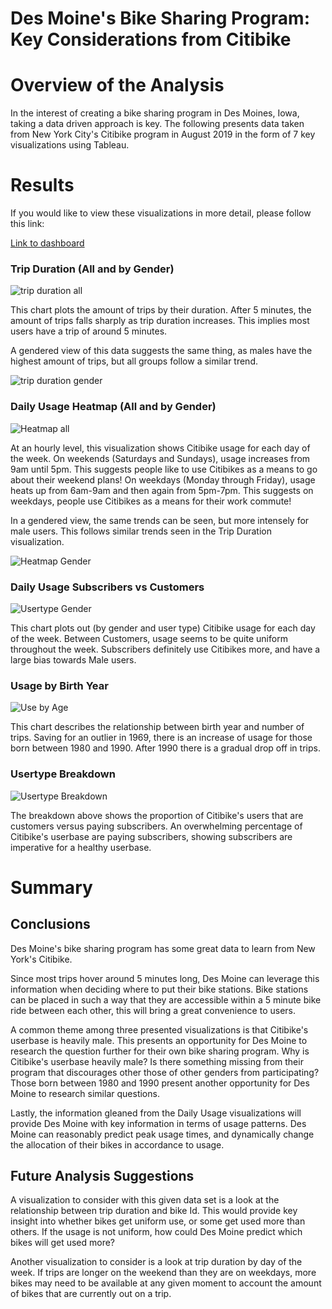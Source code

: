 # Des Moine's Bike Sharing Program: Key Considerations from Citibike

# Overview of the Analysis

In the interest of creating a bike sharing program in Des Moines, Iowa, taking a data driven approach is key. The following presents data taken from New York City's Citibike program in August 2019 in the form of 7 key visualizations using Tableau.

# Results

If you would like to view these visualizations in more detail, please follow this link:

[Link to dashboard](https://public.tableau.com/views/Module14Challenge_16122839309400/KeyCitibikeMetrics?:language=en&:display_count=y&publish=yes&:origin=viz_share_link)

### Trip Duration (All and by Gender)

![trip duration all](https://github.com/juberr/bikesharing/blob/main/pics/trip-duration%20all.png?raw=true)

This chart plots the amount of trips by their duration. After 5 minutes, the amount of trips falls sharply as trip duration increases. This implies most users have a trip of around 5 minutes.

A gendered view of this data suggests the same thing, as males have the highest amount of trips, but all groups follow a similar trend.

![trip duration gender](https://github.com/juberr/bikesharing/blob/main/pics/trip-duration%20gender.png?raw=true)

### Daily Usage Heatmap (All and by Gender)

![Heatmap all](https://github.com/juberr/bikesharing/blob/main/pics/heatmap%20all.png?raw=true)

At an hourly level, this visualization shows Citibike usage for each day of the week. On weekends (Saturdays and Sundays), usage increases from 9am until 5pm. This suggests people like to use Citibikes as a means to go about their weekend plans! On weekdays (Monday through Friday), usage heats up from 6am-9am and then again from 5pm-7pm. This suggests on weekdays, people use Citibikes as a means for their work commute!

In a gendered view, the same trends can be seen, but more intensely for male users. This follows similar trends seen in the Trip Duration visualization.

![Heatmap Gender](https://github.com/juberr/bikesharing/blob/main/pics/heatmap%20gender.png?raw=true)

### Daily Usage Subscribers vs Customers

![Usertype Gender](https://github.com/juberr/bikesharing/blob/main/pics/subs%20vs%20customers.png?raw=true)

This chart plots out (by gender and user type) Citibike usage for each day of the week. Between Customers, usage seems to be quite uniform throughout the week. Subscribers definitely use Citibikes more, and have a large bias towards Male users.

### Usage by Birth Year

![Use by Age](https://github.com/juberr/bikesharing/blob/main/pics/use%20by%20age.png?raw=true)

This chart describes the relationship between birth year and number of trips. Saving for an outlier in 1969, there is an increase of usage for those born between 1980 and 1990. After 1990 there is a gradual drop off in trips.

### Usertype Breakdown

![Usertype Breakdown](https://github.com/juberr/bikesharing/blob/main/pics/usertype%20breakdown.png?raw=true)

The breakdown above shows the proportion of Citibike's users that are customers versus paying subscribers. An overwhelming percentage of Citibike's userbase are paying subscribers, showing subscribers are imperative for a healthy userbase.

# Summary

## Conclusions

Des Moine's bike sharing program has some great data to learn from New York's Citibike. 

Since most trips hover around 5 minutes long, Des Moine can leverage this information when deciding where to put their bike stations. Bike stations can be placed in such a way that they are accessible within a 5 minute bike ride between each other, this will bring a great convenience to users.

A common theme among three presented visualizations is that Citibike's userbase is heavily male. This presents an opportunity for Des Moine to research the question further for their own bike sharing program. Why is Citibike's userbase heavily male? Is there something missing from their program that discourages other those of other genders from participating? Those born between 1980 and 1990 present another opportunity for Des Moine to research similar questions.

Lastly, the information gleaned from the Daily Usage visualizations will provide Des Moine with key information in terms of usage patterns. Des Moine can reasonably predict peak usage times, and dynamically change the allocation of their bikes in accordance to usage.

## Future Analysis Suggestions

A visualization to consider with this given data set is a look at the relationship between trip duration and bike Id. This would provide key insight into whether bikes get uniform use, or some get used more than others. If the usage is not uniform, how could Des Moine predict which bikes will get used more?

Another visualization to consider is a look at trip duration by day of the week. If trips are longer on the weekend than they are on weekdays, more bikes may need to be available at any given moment to account the amount of bikes that are currently out on a trip.

